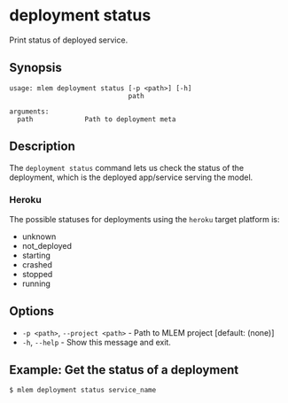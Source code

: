 # deployment status

Print status of deployed service.

## Synopsis

```usage
usage: mlem deployment status [-p <path>] [-h] 
                              path

arguments:
  path             Path to deployment meta
```

## Description

The `deployment status` command lets us check the status of the deployment,
which is the deployed app/service serving the model.

### Heroku

The possible statuses for deployments using the `heroku` target platform is:

- unknown
- not_deployed
- starting
- crashed
- stopped
- running

## Options

- `-p <path>`, `--project <path>` - Path to MLEM project [default: (none)]
- `-h`, `--help` - Show this message and exit.

## Example: Get the status of a deployment

```cli
$ mlem deployment status service_name
```
